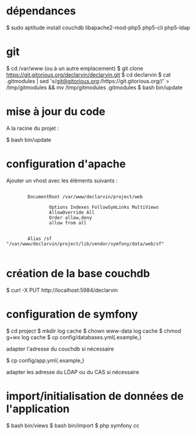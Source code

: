 # dépendances

$ sudo aptitude install couchdb libapache2-mod-php5 php5-cli php5-ldap

# git

$ cd /var/www (ou à un autre emplacement)
$ git clone https://git.gitorious.org/declarvin/declarvin.git
$ cd declarvin
$ cat .gitmodules  | sed 's/git@gitorious.org:/https:\/\/git.gitorious\.org\//' > /tmp/gitmodules && mv /tmp/gitmodules .gitmodules
$ bash bin/update

# mise à jour du code 

A la racine du projet :

$ bash bin/update

# configuration d'apache

Ajouter un vhost avec les éléments suivants :

<pre>
<code>
        DocumentRoot /var/www/declarvin/project/web
        <Directory /var/www/declarvin>
                Options Indexes FollowSymLinks MultiViews
                AllowOverride All
                Order allow,deny
                allow from all
        </Directory>

        Alias /sf "/var/www/declarvin/project/lib/vendor/symfony/data/web/sf"
</code>
</pre>

# création de la base couchdb

$ curl -X PUT http://localhost:5984/declarvin

# configuration de symfony

$ cd project
$ mkdir log cache
$ chown www-data log cache
$ chmod g+wx log cache
$ cp config/databases.yml{.example,}

adapter l'adresse du couchdb si nécessaire

$ cp config/app.yml{.example,}

adapter les adresse du LDAP ou du CAS si nécessaire

# import/initialisation de données de l'application

$ bash bin/views
$ bash bin/import
$ php symfony cc